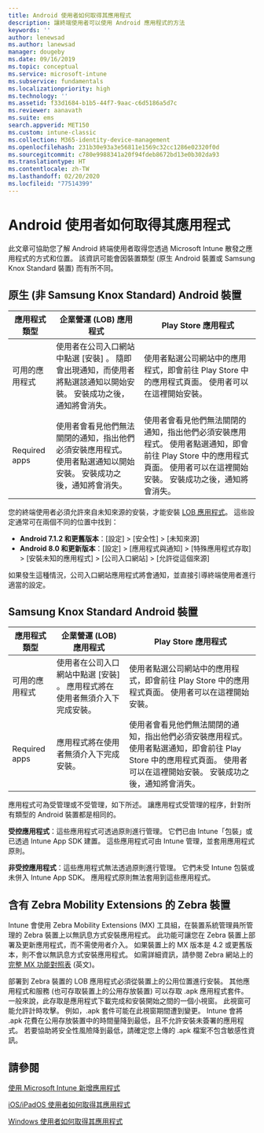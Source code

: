 ```yaml
---
title: Android 使用者如何取得其應用程式
description: 讓終端使用者可以使用 Android 應用程式的方法
keywords: ''
author: lenewsad
ms.author: lanewsad
manager: dougeby
ms.date: 09/16/2019
ms.topic: conceptual
ms.service: microsoft-intune
ms.subservice: fundamentals
ms.localizationpriority: high
ms.technology: ''
ms.assetid: f33d1684-b1b5-44f7-9aac-c6d5186a5d7c
ms.reviewer: aanavath
ms.suite: ems
search.appverid: MET150
ms.custom: intune-classic
ms.collection: M365-identity-device-management
ms.openlocfilehash: 231b30e93a3e56811e1569c32cc1286e02320f0d
ms.sourcegitcommit: c780e9988341a20f94fdeb8672bd13e0b302da93
ms.translationtype: HT
ms.contentlocale: zh-TW
ms.lasthandoff: 02/20/2020
ms.locfileid: "77514399"
---
```

# <a name="how-your-android-users-get-their-apps"></a>Android 使用者如何取得其應用程式

此文章可協助您了解 Android 終端使用者取得您透過 Microsoft Intune 散發之應用程式的方式和位置。 該資訊可能會因裝置類型 (原生 Android 裝置或 Samsung Knox Standard 裝置) 而有所不同。

## <a name="native-non-samsung-knox-standard-android-devices"></a>原生 (非 Samsung Knox Standard) Android 裝置

| 應用程式類型 | 企業營運 (LOB) 應用程式 | Play Store 應用程式  |
| ------------- |-------------| -----|
| 可用的應用程式      | 使用者在公司入口網站中點選 [安裝]  。 隨即會出現通知，而使用者將點選該通知以開始安裝。 安裝成功之後，通知將會消失。 | 使用者點選公司網站中的應用程式，即會前往 Play Store 中的應用程式頁面。 使用者可以在這裡開始安裝。|
| Required apps      | 使用者會看見他們無法關閉的通知，指出他們必須安裝應用程式。 使用者點選通知以開始安裝。 安裝成功之後，通知將會消失。    | 使用者會看見他們無法關閉的通知，指出他們必須安裝應用程式。 使用者點選通知，即會前往 Play Store 中的應用程式頁面。 使用者可以在這裡開始安裝。 安裝成功之後，通知將會消失。 |

您的終端使用者必須允許來自未知來源的安裝，才能安裝 [LOB 應用程式](../apps/lob-apps-android.md)。 這些設定通常可在兩個不同的位置中找到：

* **Android 7.1.2 和更舊版本**：[設定]   > [安全性]   > [未知來源] 
* **Android 8.0 和更新版本**：[設定]   > [應用程式與通知]   > [特殊應用程式存取]   > [安裝未知的應用程式]   > [公司入口網站]   > [允許從這個來源] 

如果發生這種情況，公司入口網站應用程式將會通知，並直接引導終端使用者進行適當的設定。 

## <a name="samsung-knox-standard-android-devices"></a>Samsung Knox Standard Android 裝置

| 應用程式類型 | 企業營運 (LOB) 應用程式 | Play Store 應用程式  |
| ------------- |-------------| -----|
| 可用的應用程式      | 使用者在公司入口網站中點選 [安裝]  。 應用程式將在使用者無須介入下完成安裝。 | 使用者點選公司網站中的應用程式，即會前往 Play Store 中的應用程式頁面。 使用者可以在這裡開始安裝。|
| Required apps      | 應用程式將在使用者無須介入下完成安裝。    | 使用者會看見他們無法關閉的通知，指出他們必須安裝應用程式。 使用者點選通知，即會前往 Play Store 中的應用程式頁面。 使用者可以在這裡開始安裝。 安裝成功之後，通知將會消失。 |

應用程式可為受管理或不受管理，如下所述。 讓應用程式受管理的程序，針對所有類型的 Android 裝置都是相同的。

**受控應用程式**：這些應用程式可透過原則進行管理。 它們已由 Intune「包裝」或已透過 Intune App SDK 建置。 這些應用程式可由 Intune 管理，並套用應用程式原則。

**非受控應用程式**：這些應用程式無法透過原則進行管理。 它們未受 Intune 包裝或未併入 Intune App SDK。 應用程式原則無法套用到這些應用程式。

## <a name="zebra-devices-with-zebra-mobility-extensions"></a>含有 Zebra Mobility Extensions 的 Zebra 裝置

Intune 會使用 Zebra Mobility Extensions (MX) 工具組，在裝置系統管理員所管理的 Zebra 裝置上以無訊息方式安裝應用程式。 此功能可讓您在 Zebra 裝置上部署及更新應用程式，而不需使用者介入。 如果裝置上的 MX 版本是 4.2 或更舊版本，則不會以無訊息方式安裝應用程式。 如需詳細資訊，請參閱 Zebra 網站上的[完整 MX 功能對照表](http://techdocs.zebra.com/mx/compatibility/) \(英文\)。

部署到 Zebra 裝置的 LOB 應用程式必須從裝置上的公用位置進行安裝。 其他應用程式和服務 (也可存取裝置上的公用存放裝置) 可以存取 .apk 應用程式套件。 一般來說，此存取是應用程式下載完成和安裝開始之間的一個小視窗。 此視窗可能允許計時攻擊。 例如，.apk 套件可能在此視窗期間遭到變更。 Intune 會將 .apk 花費在公用存放裝置中的時間量降到最低，且不允許安裝未簽署的應用程式。 若要協助將安全性風險降到最低，請確定您上傳的 .apk 檔案不包含敏感性資訊。

## <a name="see-also"></a>請參閱

[使用 Microsoft Intune 新增應用程式](../apps/apps-add.md)

[iOS/iPadOS 使用者如何取得其應用程式](end-user-apps-ios.md)

[Windows 使用者如何取得其應用程式](end-user-apps-windows.md)
